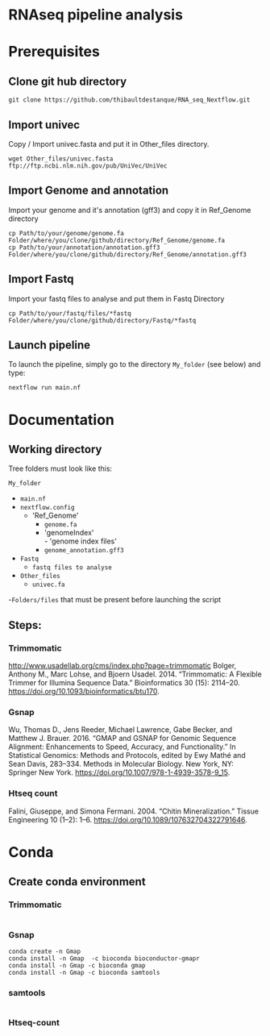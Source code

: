 # RNAseq pipeline analysis


# Prerequisites

## Clone git hub directory
```
git clone https://github.com/thibaultdestanque/RNA_seq_Nextflow.git
```

## Import univec
Copy / Import univec.fasta and put it in Other_files directory.
```
wget Other_files/univec.fasta ftp://ftp.ncbi.nlm.nih.gov/pub/UniVec/UniVec
```

## Import Genome and annotation
Import your genome and it's annotation (gff3) and copy it in Ref_Genome directory
```
cp Path/to/your/genome/genome.fa Folder/where/you/clone/github/directory/Ref_Genome/genome.fa
cp Path/to/your/annotation/annotation.gff3 Folder/where/you/clone/github/directory/Ref_Genome/annotation.gff3
```

## Import Fastq
Import your fastq files to analyse and put them in Fastq Directory
```
cp Path/to/your/fastq/files/*fastq Folder/where/you/clone/github/directory/Fastq/*fastq
```

## Launch pipeline
To launch the pipeline, simply go to the directory `My_folder` (see below) and type: 
```
nextflow run main.nf
```

# Documentation

## Working directory

Tree folders must look like this: 

`My_folder`                
- `main.nf`                        
- `nextflow.config`                
   - 'Ref_Genome'                     
        - `genome.fa`                 
        - 'genomeIndex'                
               - 'genome index files'      
        - `genome_annotation.gff3`    
- `Fastq`
   - `fastq files to analyse`
- `Other_files`
   - `univec.fa`

-`Folders/files` that must be present before launching the script
            
            
            
## Steps:

### Trimmomatic
http://www.usadellab.org/cms/index.php?page=trimmomatic
Bolger, Anthony M., Marc Lohse, and Bjoern Usadel. 2014. “Trimmomatic: A Flexible Trimmer for Illumina Sequence Data.” Bioinformatics 30 (15): 2114–20. https://doi.org/10.1093/bioinformatics/btu170.

### Gsnap
Wu, Thomas D., Jens Reeder, Michael Lawrence, Gabe Becker, and Matthew J. Brauer. 2016. “GMAP and GSNAP for Genomic Sequence Alignment: Enhancements to Speed, Accuracy, and Functionality.” In Statistical Genomics: Methods and Protocols, edited by Ewy Mathé and Sean Davis, 283–334. Methods in Molecular Biology. New York, NY: Springer New York. https://doi.org/10.1007/978-1-4939-3578-9_15.
  
### Htseq count
Falini, Giuseppe, and Simona Fermani. 2004. “Chitin Mineralization.” Tissue Engineering 10 (1–2): 1–6. https://doi.org/10.1089/107632704322791646.



# Conda
## Create conda environment


### Trimmomatic
```

```

### Gsnap
```
conda create -n Gmap
conda install -n Gmap  -c bioconda bioconductor-gmapr 
conda install -n Gmap -c bioconda gmap 
conda install -n Gmap -c bioconda samtools
```

### samtools
```

```

### Htseq-count
```

```

















